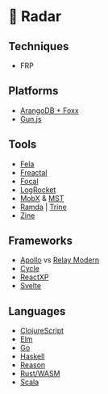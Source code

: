 # 📡  Radar

## Techniques

* FRP

## Platforms

* [ArangoDB + Foxx](https://www.arangodb.com/why-arangodb/foxx/)
* [Gun.js](http://gun.js.org/)

## Tools

* [Fela](http://fela.js.org/)
* [Freactal](https://github.com/FormidableLabs/freactal)
* [Focal](https://github.com/grammarly/focal)
* [LogRocket](https://logrocket.com/)
* [MobX](https://mobx.js.org/getting-started.html) & [MST](https://github.com/mobxjs/mobx-state-tree)
* [Ramda](http://fr.umio.us/why-ramda/) | [Trine](https://github.com/jussi-kalliokoski/trine)
* [Zine](https://github.com/j-s-n/zine)

## Frameworks

* [Apollo](https://learnapollo.com/) vs [Relay Modern](https://facebook.github.io/relay/docs/relay-modern.html)
* [Cycle](https://github.com/cyclejs-community/create-cycle-app)
* [ReactXP](https://github.com/react-native-training/create-xp-app)
* [Svelte](https://svelte.technology/guide)

## Languages

* [ClojureScript](https://github.com/clojure/clojurescript)
* [Elm](http://elm-lang.org/)
* [Go](https://tour.golang.org/welcome/1)
* [Haskell](https://www.haskell.org/)
* [Reason](https://github.com/knowbody/crra)
* [Rust/WASM](https://medium.com/@ianjsikes/get-started-with-rust-webassembly-and-webpack-58d28e219635)
* [Scala](https://www.scala-lang.org/)
